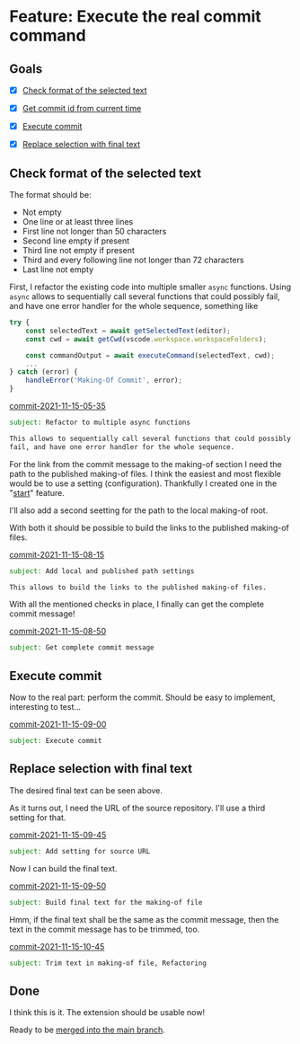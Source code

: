 # Feature: Execute the real commit command


## Goals

- [x] [Check format of the selected text](#check-format-of-the-selected-text)
- [x] [Get commit id from current time](#execute-commit)
- [x] [Execute commit](#execute-commit)
- [x] [Replace selection with final text](#replace-selection-with-final-text)


## Check format of the selected text

The format should be:
- Not empty
- One line or at least three lines
- First line not longer than 50 characters
- Second line empty if present
- Third line not empty if present
- Third and every following line not longer than 72 characters
- Last line not empty

First, I refactor the existing code into multiple smaller `async` functions.
Using `async` allows to sequentially call several functions that could possibly fail,
and have one error handler for the whole sequence, something like
```typescript
try {
    const selectedText = await getSelectedText(editor);
    const cwd = await getCwd(vscode.workspace.workspaceFolders);

    const commandOutput = await executeCommand(selectedText, cwd);
    ...
} catch (error) {
    handleError('Making-Of Commit', error);
}
```

<a id="commit-2021-11-15-05-35"></a>

[commit-2021-11-15-05-35](https://github.com/pitnyr/making-of-vscode/commit/4850e28a17e449a362886cbf4607766e00d0a2fc)
```email
subject: Refactor to multiple async functions

This allows to sequentially call several functions that could possibly
fail, and have one error handler for the whole sequence.
```

For the link from the commit message to the making-of section I need the path to the published making-of files.
I think the easiest and most flexible would be to use a setting (configuration).
Thankfully I created one in the "[start](start.md)" feature.

I'll also add a second seetting for the path to the local making-of root.

With both it should be possible to build the links to the published making-of files.
<a id="commit-2021-11-15-08-15"></a>

[commit-2021-11-15-08-15](https://github.com/pitnyr/making-of-vscode/commit/533b227e96ff7ce30f40afc0de7acd615002df41)
```email
subject: Add local and published path settings

This allows to build the links to the published making-of files.
```

With all the mentioned checks in place, I finally can get the complete commit message!

<a id="commit-2021-11-15-08-50"></a>

[commit-2021-11-15-08-50](https://github.com/pitnyr/making-of-vscode/commit/9cf553dfa4293962061a94d339b2be3140aa873a)
```email
subject: Get complete commit message
```

## Execute commit

Now to the real part: perform the commit.
Should be easy to implement, interesting to test...

<a id="commit-2021-11-15-09-00"></a>

[commit-2021-11-15-09-00](https://github.com/pitnyr/making-of-vscode/commit/c09b7ae169e9a5176169c158cdaba0156ac392a3)
```email
subject: Execute commit
```


## Replace selection with final text

The desired final text can be seen above.

As it turns out, I need the URL of the source repository.
I'll use a third setting for that.

<a id="commit-2021-11-15-09-45"></a>

[commit-2021-11-15-09-45](https://github.com/pitnyr/making-of-vscode/commit/8c580ea4526c346ccc417f33f9422a89ac008415)
```email
subject: Add setting for source URL
```

Now I can build the final text.

<a id="commit-2021-11-15-09-50"></a>

[commit-2021-11-15-09-50](https://github.com/pitnyr/making-of-vscode/commit/59fc47297cf43a178f07cb797495298b19e421cc)
```email
subject: Build final text for the making-of file
```

Hmm, if the final text shall be the same as the commit message,
then the text in the commit message has to be trimmed, too.

<a id="commit-2021-11-15-10-45"></a>

[commit-2021-11-15-10-45](https://github.com/pitnyr/making-of-vscode/commit/dbaecbf99dbc8ad57d9de54cca929a897f53297a)
```email
subject: Trim text in making-of file, Refactoring
```


## Done

I think this is it. The extension should be usable now!

Ready to be [merged into the main branch](main.md#commit-2021-11-15-10-50).